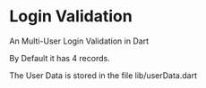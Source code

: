 # Login Validation
 An Multi-User Login Validation in Dart
 
 By Default it has 4 records.
 
 The User Data is stored in the file lib/userData.dart
